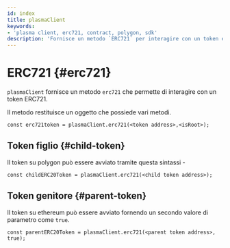 ```yaml
---
id: index
title: plasmaClient
keywords:
- 'plasma client, erc721, contract, polygon, sdk'
description: 'Fornisce un metodo `ERC721` per interagire con un token erc721.'
---
```


# ERC721 {#erc721}

`plasmaClient` fornisce un metodo `erc721` che permette di interagire con un token ERC721.

Il metodo restituisce un oggetto che possiede vari metodi.

```
const erc721token = plasmaClient.erc721(<token address>,<isRoot>);
```

## Token figlio {#child-token}

Il token su polygon può essere avviato tramite questa sintassi -

```
const childERC20Token = plasmaClient.erc721(<child token address>);
```

## Token genitore {#parent-token}

Il token su ethereum può essere avviato fornendo un secondo valore di parametro come `true`.

```
const parentERC20Token = plasmaClient.erc721(<parent token address>, true);
```
